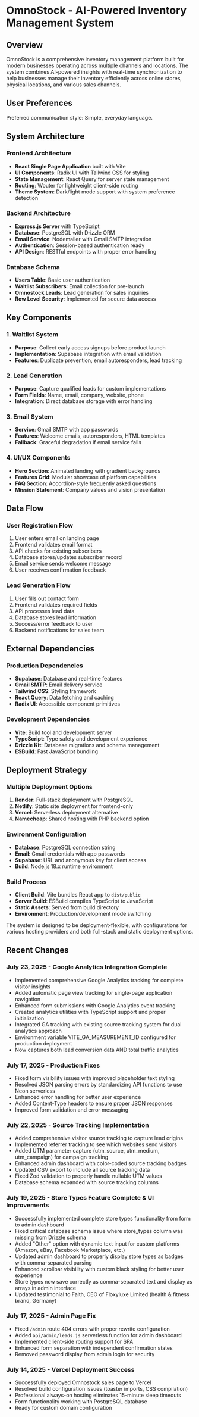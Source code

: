 # OmnoStock - AI-Powered Inventory Management System

## Overview

OmnoStock is a comprehensive inventory management platform built for modern businesses operating across multiple channels and locations. The system combines AI-powered insights with real-time synchronization to help businesses manage their inventory efficiently across online stores, physical locations, and various sales channels.

## User Preferences

Preferred communication style: Simple, everyday language.

## System Architecture

### Frontend Architecture
- **React Single Page Application** built with Vite
- **UI Components**: Radix UI with Tailwind CSS for styling
- **State Management**: React Query for server state management
- **Routing**: Wouter for lightweight client-side routing
- **Theme System**: Dark/light mode support with system preference detection

### Backend Architecture
- **Express.js Server** with TypeScript
- **Database**: PostgreSQL with Drizzle ORM
- **Email Service**: Nodemailer with Gmail SMTP integration
- **Authentication**: Session-based authentication ready
- **API Design**: RESTful endpoints with proper error handling

### Database Schema
- **Users Table**: Basic user authentication
- **Waitlist Subscribers**: Email collection for pre-launch
- **Omnostock Leads**: Lead generation for sales inquiries
- **Row Level Security**: Implemented for secure data access

## Key Components

### 1. Waitlist System
- **Purpose**: Collect early access signups before product launch
- **Implementation**: Supabase integration with email validation
- **Features**: Duplicate prevention, email autoresponders, lead tracking

### 2. Lead Generation
- **Purpose**: Capture qualified leads for custom implementations
- **Form Fields**: Name, email, company, website, phone
- **Integration**: Direct database storage with error handling

### 3. Email System
- **Service**: Gmail SMTP with app passwords
- **Features**: Welcome emails, autoresponders, HTML templates
- **Fallback**: Graceful degradation if email service fails

### 4. UI/UX Components
- **Hero Section**: Animated landing with gradient backgrounds
- **Features Grid**: Modular showcase of platform capabilities
- **FAQ Section**: Accordion-style frequently asked questions
- **Mission Statement**: Company values and vision presentation

## Data Flow

### User Registration Flow
1. User enters email on landing page
2. Frontend validates email format
3. API checks for existing subscribers
4. Database stores/updates subscriber record
5. Email service sends welcome message
6. User receives confirmation feedback

### Lead Generation Flow
1. User fills out contact form
2. Frontend validates required fields
3. API processes lead data
4. Database stores lead information
5. Success/error feedback to user
6. Backend notifications for sales team

## External Dependencies

### Production Dependencies
- **Supabase**: Database and real-time features
- **Gmail SMTP**: Email delivery service
- **Tailwind CSS**: Styling framework
- **React Query**: Data fetching and caching
- **Radix UI**: Accessible component primitives

### Development Dependencies
- **Vite**: Build tool and development server
- **TypeScript**: Type safety and development experience
- **Drizzle Kit**: Database migrations and schema management
- **ESBuild**: Fast JavaScript bundling

## Deployment Strategy

### Multiple Deployment Options
1. **Render**: Full-stack deployment with PostgreSQL
2. **Netlify**: Static site deployment for frontend-only
3. **Vercel**: Serverless deployment alternative
4. **Namecheap**: Shared hosting with PHP backend option

### Environment Configuration
- **Database**: PostgreSQL connection string
- **Email**: Gmail credentials with app passwords
- **Supabase**: URL and anonymous key for client access
- **Build**: Node.js 18.x runtime environment

### Build Process
- **Client Build**: Vite bundles React app to `dist/public`
- **Server Build**: ESBuild compiles TypeScript to JavaScript
- **Static Assets**: Served from build directory
- **Environment**: Production/development mode switching

The system is designed to be deployment-flexible, with configurations for various hosting providers and both full-stack and static deployment options.

## Recent Changes

### July 23, 2025 - Google Analytics Integration Complete
- Implemented comprehensive Google Analytics tracking for complete visitor insights
- Added automatic page view tracking for single-page application navigation
- Enhanced form submissions with Google Analytics event tracking
- Created analytics utilities with TypeScript support and proper initialization
- Integrated GA tracking with existing source tracking system for dual analytics approach
- Environment variable VITE_GA_MEASUREMENT_ID configured for production deployment
- Now captures both lead conversion data AND total traffic analytics

### July 17, 2025 - Production Fixes
- Fixed form visibility issues with improved placeholder text styling
- Resolved JSON parsing errors by standardizing API functions to use Neon serverless
- Enhanced error handling for better user experience
- Added Content-Type headers to ensure proper JSON responses
- Improved form validation and error messaging

### July 22, 2025 - Source Tracking Implementation
- Added comprehensive visitor source tracking to capture lead origins
- Implemented referrer tracking to see which websites send visitors
- Added UTM parameter capture (utm_source, utm_medium, utm_campaign) for campaign tracking
- Enhanced admin dashboard with color-coded source tracking badges
- Updated CSV export to include all source tracking data
- Fixed Zod validation to properly handle nullable UTM values
- Database schema expanded with source tracking columns

### July 19, 2025 - Store Types Feature Complete & UI Improvements
- Successfully implemented complete store types functionality from form to admin dashboard
- Fixed critical database schema issue where store_types column was missing from Drizzle schema
- Added "Other" option with dynamic text input for custom platforms (Amazon, eBay, Facebook Marketplace, etc.)
- Updated admin dashboard to properly display store types as badges with comma-separated parsing
- Enhanced scrollbar visibility with custom black styling for better user experience
- Store types now save correctly as comma-separated text and display as arrays in admin interface
- Updated testimonial to Faith, CEO of Floxyluxe Limited (health & fitness brand, Germany)

### July 17, 2025 - Admin Page Fix
- Fixed `/admin` route 404 errors with proper rewrite configuration
- Added `api/admin/leads.js` serverless function for admin dashboard
- Implemented client-side routing support for SPA
- Enhanced form separation with independent confirmation states
- Removed password display from admin login for security

### July 14, 2025 - Vercel Deployment Success
- Successfully deployed Omnostock sales page to Vercel
- Resolved build configuration issues (toaster imports, CSS compilation)
- Professional always-on hosting eliminates 15-minute sleep timeouts
- Form functionality working with PostgreSQL database
- Ready for custom domain configuration
